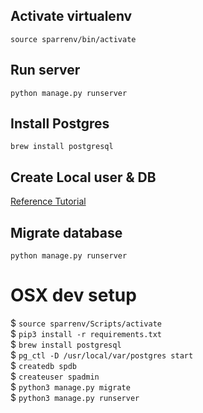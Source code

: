 ## Activate virtualenv
`source sparrenv/bin/activate`

## Run server
`python manage.py runserver`

## Install Postgres 
`brew install postgresql`

## Create Local user & DB 
[Reference Tutorial](https://www.digitalocean.com/community/tutorials/how-to-use-postgresql-with-your-django-application-on-ubuntu-14-04)

## Migrate database 
`python manage.py runserver`



# OSX dev setup
$ `source sparrenv/Scripts/activate`  
$ `pip3 install -r requirements.txt`  
$ `brew install postgresql`  
$ `pg_ctl -D /usr/local/var/postgres start`  
$ `createdb spdb`  
$ `createuser spadmin`  
$ `python3 manage.py migrate`  
$ `python3 manage.py runserver`  
